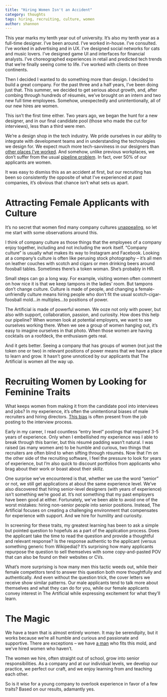 ```yaml
---
title: "Hiring Women Isn't an Accident"
category: thoughts
tags: hiring, recruiting, culture, women
author: shannon
---
```


This year marks my tenth year out of university. It’s also my tenth year as a full-time designer. I’ve been around. I’ve worked in-house. I’ve consulted. I’ve worked in advertising and in UX. I’ve designed social networks for cats and music lovers. I’ve designed game UI and interfaces for financial analysts. I’ve choreographed experiences in retail and predicted tech trends that we’re finally seeing come to life. I’ve worked with clients on three continents.

Then I decided I wanted to do something more than design. I decided to build a great company. For the past three and a half years, I’ve been doing just that. This summer, we decided to get serious about growth, and, after combing through hundreds of résumés, we’ve brought on an intern and two new full time employees. Somehow, unexpectedly and unintentionally, all of our new hires are women.

This isn’t the first time either. Two years ago, we began the hunt for a new designer, and in our final candidate pool (those who made the cut for interviews), less than a third were men.

We’re a design shop in the tech industry. We pride ourselves in our ability to integrate with development teams and in understanding the technologies we design for. We expect much more tech-savviness in our designers than [other places I’ve worked](http://www.frogdesign.com). And somehow, unlike previous workplaces, we don’t suffer from the usual [pipeline problem](http://reports.weforum.org/future-of-jobs-2016/gaps-in-the-female-talent-pipeline/). In fact, over 50% of our applicants are women.

It was easy to dismiss this as an accident at first, but our recruiting has been so consistently the opposite of what I’ve experienced at past companies, it’s obvious that chance isn’t what sets us apart.

# Attracting Female Applicants with Culture
It’s no secret that women find many company cultures [unappealing](https://medium.com/tech-diversity-files/if-you-think-women-in-tech-is-just-a-pipeline-problem-you-haven-t-been-paying-attention-cb7a2073b996#.36hjla5u3), so let me start with some observations around this.

I think of company culture as those things that the employees of a company enjoy together, including and not including the work itself. “Company culture” is usually what makes its way to Instagram and Facebook. Looking at a company’s culture is often like perusing stock photography – it’s all men on leather couches with scotch and cigars or men drinking beers around foosball tables. Sometimes there’s a token woman. She’s probably in HR.

Small steps can go a long way. For example, visiting women often comment on how nice it is that we keep tampons in the ladies’ room. But tampons don’t change culture. Culture is made of people, and changing a female-unfriendly culture means hiring people who don’t fit the usual scotch-cigar-foosball mold…in multiples…to positions of power.

The Artificial is made of powerful women. We ooze not only with power, but also with support, collaboration, passion, and curiosity. How does this help our pipeline? When women look at potential employers, we want to see ourselves working there. When we see a group of women hanging out, it’s easy to imagine ourselves in that photo. When those women are having cocktails on a roofdeck, the enthusiasm gets real.

And it gets better. Seeing a company that has groups of women (not just the token one or two) in relevant positions of power means that we have a place to learn and grow. It hasn’t gone unnoticed by our applicants that The Artificial is women all the way up.

# Recruiting Women by Looking for Feminine Traits
What keeps women from making it from the candidate pool into interviews and jobs? In my experience, it’s often the unintentional biases of male recruiters and hiring directors. [This bias](http://www.fastcompany.com/3026889/6-ways-to-scare-off-technical-women-from-your-company) is often present from the job posting to the interview process.

Early in my career, I read countless “entry level” postings that required 3-5 years of experience. Only when I embellished my experience was I able to break through this barrier, but this résumé padding wasn’t natural. I was raised (as many women are) to be humble and curious, two things that recruiters are often blind to when sifting through résumés. Now that I’m on the other side of the recruiting software, I feel the pressure to look for years of experience, but I’m also quick to discount portfolios from applicants who brag about their work or boast about their skillz.

One surprise we’ve encountered is that, whether we use the word “senior” or not, we still get applications at about the same experience level. We’ve also discovered that hiring senior-level designers (with years of experience) isn’t something we’re good at. It’s not something that my past employers have been good at either. Fortunately, we’ve been able to avoid one of the worst mistakes: hiring non-senior people into senior positions. Instead, The Artificial focuses on creating a challenging environment that compensates for experience with support. And we hire for humility and curiosity.

In screening for these traits, my greatest learning has been to ask a simple but pointed question to hopefuls as a part of the application process. Does the applicant take the time to read the question and provide a thoughtful and relevant response? Is the response authentic to the applicant (versus something generic from Wikipedia)? It’s surprising how many applicants repurpose the question to sell themselves with some copy-and-pasted POV that can also be found on their websites or CVs.

What’s more surprising is how many men this tactic weeds out, while their female competitors tend to answer this question both more thoughtfully and authentically. And even without the question trick, the cover letters we receive show similar patterns. Our male applicants tend to talk more about themselves and what they can do for you, while our female applicants convey interest in The Artificial while expressing excitement for what they’ll learn.

# The Magic
We have a team that is almost entirely women. It may be serendipity, but it works because we’re all humble and curious and passionate and supportive. There are exceptions &ndash; we have [a man](/people/hans.html) who fits this mold, and we’ve hired women who haven’t.

The women we hire, often straight out of school, grow into senior responsibilities. As a company and at our individual levels, we develop our practice, we perfect our craft, and we enjoy learning from and teaching each other.

So is it wise for a young company to overlook experience in favor of a few traits? Based on our results, adamantly yes.
